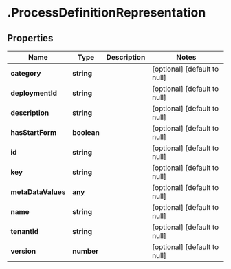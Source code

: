 # .ProcessDefinitionRepresentation

## Properties
Name | Type | Description | Notes
------------ | ------------- | ------------- | -------------
**category** | **string** |  | [optional] [default to null]
**deploymentId** | **string** |  | [optional] [default to null]
**description** | **string** |  | [optional] [default to null]
**hasStartForm** | **boolean** |  | [optional] [default to null]
**id** | **string** |  | [optional] [default to null]
**key** | **string** |  | [optional] [default to null]
**metaDataValues** | [**any**](ProcessDefinitionMetaDataRepresentation.md) |  | [optional] [default to null]
**name** | **string** |  | [optional] [default to null]
**tenantId** | **string** |  | [optional] [default to null]
**version** | **number** |  | [optional] [default to null]


